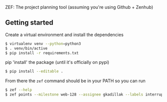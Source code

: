 ZEF: The project planning tool (assuming you're using Github + Zenhub)

## Getting started

Create a virtual environment and install the dependencies
```bash
$ virtualenv venv --python=python3
$ . venv/bin/active
$ pip install -r requirements.txt
```

pip 'install' the package (until it's officially on pypi)
```bash
$ pip install --editable .
```

From there the `zef` command should be in your PATH so you can run
```bash
$ zef --help
$ zef points --milestone web-128 --assignee gkadillak --labels interrupt
```
